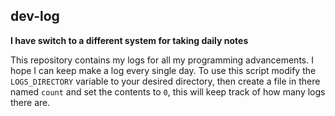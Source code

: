 dev-log
---
**I have switch to a different system for taking daily notes**

This repository contains my logs for all my programming advancements. I hope I can keep make a log every single day. To use this script modify the `LOGS_DIRECTORY` variable to your desired directory, then create a file in there named `count` and set the contents to `0`, this will keep track of how many logs there are.

